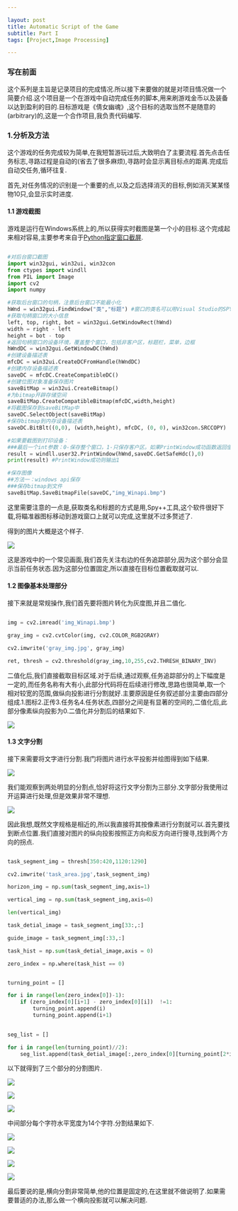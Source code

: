 ```yaml
---

layout: post
title: Automatic Script of the Game
subtitle: Part I
tags: [Project,Image Processing]

---
```


### 写在前面

这个系列是主旨是记录项目的完成情况.所以接下来要做的就是对项目情况做一个简要介绍.这个项目是一个在游戏中自动完成任务的脚本,用来刷游戏金币以及装备以达到盈利的目的.目标游戏是《倩女幽魂》,这个目标的选取当然不是随意的(arbitrary)的,这是一个合作项目,我负责代码编写.

### 1.分析及方法

这个游戏的任务完成较为简单,在我短暂游玩过后,大致明白了主要流程.首先点击任务标志,寻路过程是自动的(省去了很多麻烦),寻路时会显示离目标点的距离.完成后自动交任务,循环往复.

首先,对任务情况的识别是一个重要的点,以及之后选择消灭的目标,例如消灭某某怪物10只,会显示实时进度.

#### 1.1 游戏截图

游戏是运行在Windows系统上的,所以获得实时截图是第一个小的目标.这个完成起来相对容易,主要参考来自于[Python指定窗口截屏](https://www.cnblogs.com/guxingy/p/12201076.html).

```python

#对后台窗口截图
import win32gui, win32ui, win32con
from ctypes import windll
from PIL import Image
import cv2
import numpy

#获取后台窗口的句柄，注意后台窗口不能最小化
hWnd = win32gui.FindWindow("类","标题") #窗口的类名可以用Visual Studio的SPY++工具获取
#获取句柄窗口的大小信息
left, top, right, bot = win32gui.GetWindowRect(hWnd)
width = right - left
height = bot - top
#返回句柄窗口的设备环境，覆盖整个窗口，包括非客户区，标题栏，菜单，边框
hWndDC = win32gui.GetWindowDC(hWnd)
#创建设备描述表
mfcDC = win32ui.CreateDCFromHandle(hWndDC)
#创建内存设备描述表
saveDC = mfcDC.CreateCompatibleDC()
#创建位图对象准备保存图片
saveBitMap = win32ui.CreateBitmap()
#为bitmap开辟存储空间
saveBitMap.CreateCompatibleBitmap(mfcDC,width,height)
#将截图保存到saveBitMap中
saveDC.SelectObject(saveBitMap)
#保存bitmap到内存设备描述表
saveDC.BitBlt((0,0), (width,height), mfcDC, (0, 0), win32con.SRCCOPY)

#如果要截图到打印设备：
###最后一个int参数：0-保存整个窗口，1-只保存客户区。如果PrintWindow成功函数返回值为1
result = windll.user32.PrintWindow(hWnd,saveDC.GetSafeHdc(),0)
print(result) #PrintWindow成功则输出1

#保存图像
##方法一：windows api保存
###保存bitmap到文件
saveBitMap.SaveBitmapFile(saveDC,"img_Winapi.bmp")
```

这里需要注意的一点是,获取类名和标题的方式是用,Spy++工具,这个软件很好下载,将瞄准器图标移动到游戏窗口上就可以完成,这里就不过多赘述了.

得到的图片大概是这个样子.

![](/img/img_Winapi.jpg)

这是游戏中的一个常见画面,我们首先关注右边的任务追踪部分,因为这个部分会显示当前任务状态.因为这部分位置固定,所以直接在目标位置截取就可以.


#### 1.2 图像基本处理部分
接下来就是常规操作,我们首先要将图片转化为灰度图,并且二值化.

```python

img = cv2.imread('img_Winapi.bmp')

gray_img = cv2.cvtColor(img, cv2.COLOR_RGB2GRAY)

cv2.imwrite('gray_img.jpg', gray_img)

ret, thresh = cv2.threshold(gray_img,10,255,cv2.THRESH_BINARY_INV)
```

二值化后,我们直接截取目标区域.对于后续,通过观察,任务追踪部分的上下幅度是一定的,而任务名称有大有小,此部分代码将在后续进行修改,思路也很简单,取一个相对较宽的范围,做纵向投影进行分割就好.主要原因是任务叙述部分主要由四部分组成.1.图标2.正传3.任务名4.任务状态,四部分之间是有显著的空间的,二值化后,此部分像素纵向投影为0.二值化并分割后的结果如下.

![](/img/task_area.jpg)

#### 1.3 文字分割

接下来需要将文字进行分割.我门将图片进行水平投影并绘图得到如下结果.

![](/img/task_hist.png)

我们能观察到两处明显的分割点,恰好将这行文字分割为三部分.文字部分我使用过开运算进行处理,但是效果非常不理想.

![](/img/open_process.png)

因此我想,既然文字规格是相近的,所以我直接将其按像素进行分割就可以.首先要找到断点位置.我们直接对图片的纵向投影按照正方向和反方向进行搜寻,找到两个方向的拐点.


```python

task_segment_img = thresh[350:420,1120:1290]

cv2.imwrite('task_area.jpg',task_segment_img)

horizon_img = np.sum(task_segment_img,axis=1)

vertical_img = np.sum(task_segment_img,axis=0)

len(vertical_img)

task_detial_image = task_segment_img[33:,:]

guide_image = task_segment_img[:33,:]

task_hist = np.sum(task_detial_image,axis = 0)

zero_index = np.where(task_hist == 0)


turning_point = []

for i in range(len(zero_index[0])-1):
    if (zero_index[0][i+1] - zero_index[0][i])  !=1:
        turning_point.append(i)
        turning_point.append(i+1)
        

seg_list = []

for i in range(len(turning_point)//2):
    seg_list.append(task_detial_image[:,zero_index[0][turning_point[2*i]]+1:zero_index[0][turning_point[2*i+1]]])

```

以下就得到了三个部分的分割图片.

![](/img/Part_1.png)

![](/img/Part_2.png)

![](/img/Part_3.png)


中间部分每个字符水平宽度为14个字符.分割结果如下.

![](/img/Char_1.png)

![](/img/Char_2.png)

![](/img/Char_3.png)

![](/img/Char_4.png)


最后要说的是,横向分割非常简单,他的位置是固定的,在这里就不做说明了.如果需要普适的办法,那么做一个横向投影就可以解决问题.






























